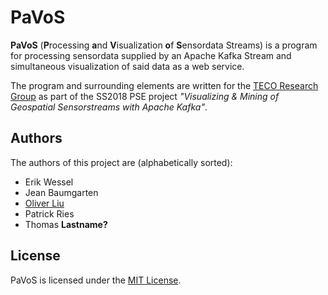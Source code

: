 # PaVoS
**PaVoS** (**P**rocessing **a**nd **V**isualization **o**f **S**ensordata Streams) is a program for processing sensordata supplied by an Apache Kafka Stream and simultaneous visualization of said data as a web service.

The program and surrounding elements are written for the [TECO Research Group](teco.edu) as part of the SS2018 PSE project *"Visualizing & Mining of Geospatial Sensorstreams with Apache Kafka"*.

## Authors
The authors of this project are (alphabetically sorted):
- Erik Wessel
- Jean Baumgarten
- [Oliver Liu](https://github.com/olivermliu)
- Patrick Ries
- Thomas **Lastname?**

## License
PaVoS is licensed under the [MIT License](LICENSE).
